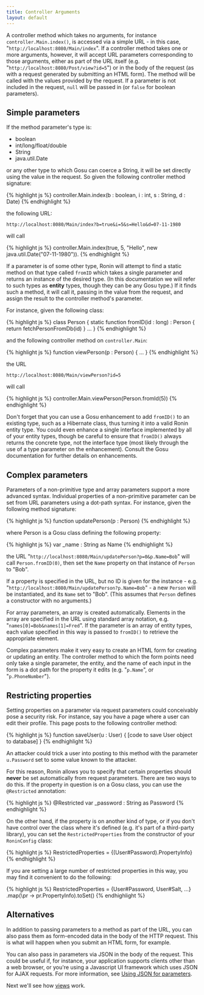 ```yaml
---
title: Controller Arguments
layout: default
---
```


A controller method which takes no arguments, for instance
`controller.Main.index()`, is accessed via a simple URL - in this case,
"`http://localhost:8080/Main/index`". If a controller method takes one or more
arguments, however, it will accept URL parameters corresponding to those
arguments, either as part of the URL itself (e.g.
"`http://localhost:8080/Post/view?id=5`") or in the body of the request (as
with a request generated by submitting an HTML form). The method will be
called with the values provided by the request. If a parameter is not included
in the request, `null` will be passed in (or `false` for boolean parameters).

## Simple parameters

If the method parameter's type is:

  * boolean
  * int/long/float/double
  * String
  * java.util.Date

or any other type to which Gosu can coerce a String, it will be set directly
using the value in the request. So given the following controller method
signature:

{% highlight js %}
    controller.Main.index(b : boolean, i : int, s : String, d : Date)
{% endhighlight %}

the following URL:

`http://localhost:8080/Main/index?b=true&i=5&s=Hello&d=07-11-1980`

will call

{% highlight js %}
    controller.Main.index(true, 5, "Hello", new java.util.Date("07-11-1980")).
{% endhighlight %}

If a parameter is of some other type, Ronin will attempt to find a static
method on that type called `fromID` which takes a single parameter and returns
an instance of the desired type. (In this documentation we will refer to such
types as **entity** types, though they can be any Gosu type.) If it finds such
a method, it will call it, passing in the value from the request, and assign
the result to the controller method's parameter.

For instance, given the following class:

{% highlight js %}
    class Person {
      static function fromID(id : long) : Person {
        return fetchPersonFromDb(id)
      }
    ...
    }
{% endhighlight %}

and the following controller method on `controller.Main`:

{% highlight js %}
    function viewPerson(p : Person) {
      ...
    }
{% endhighlight %}

the URL

`http://localhost:8080/Main/viewPerson?id=5`

will call

{% highlight js %}
    controller.Main.viewPerson(Person.fromId(5))
{% endhighlight %}

Don't forget that you can use a Gosu enhancement to add `fromID()` to an
existing type, such as a Hibernate class, thus turning it into a valid Ronin
entity type. You could even enhance a single interface implemented by all of
your entity types, though be careful to ensure that `fromID()` always returns
the concrete type, not the interface type (most likely through the use of a
type parameter on the enhancement). Consult the Gosu documentation for further
details on enhancements.

## Complex parameters

Parameters of a non-primitive type and array parameters support a more
advanced syntax. Individual properties of a non-primitive parameter can be set
from URL parameters using a dot-path syntax. For instance, given the following
method signature:

{% highlight js %}
    function updatePerson(p : Person)
{% endhighlight %}

where Person is a Gosu class defining the following property:

{% highlight js %}
    var _name : String as Name
{% endhighlight %}

the URL "`http://localhost:8080/Main/updatePerson?p=0&p.Name=Bob`" will call
`Person.fromID(0)`, then set the `Name` property on that instance of `Person`
to "Bob".

If a property is specified in the URL, but no ID is given for the instance -
e.g. "`http://localhost:8080/Main/updatePerson?p.Name=Bob`" - a new `Person`
will be instantiated, and its `Name` set to "Bob". (This assumes that `Person`
defines a constructor with no arguments.)

For array parameters, an array is created automatically. Elements in the array
are specified in the URL using standard array notation, e.g.
"`names[0]=Bob&names[1]=Fred`". If the parameter is an array of entity types,
each value specified in this way is passed to `fromID()` to retrieve the
appropriate element.

Complex parameters make it very easy to create an HTML form for creating or
updating an entity. The controller method to which the form points need only
take a single parameter, the entity, and the name of each input in the form is
a dot path for the property it edits (e.g. "`p.Name`", or "`p.PhoneNumber`").

## Restricting properties

Setting properties on a parameter via request parameters could conceivably pose a
security risk.  For instance, say you have a page where a user can edit their profile.
This page posts to the following controller method:

{% highlight js %}
    function saveUser(u : User) {
      [code to save User object to database]
    }
{% endhighlight %}

An attacker could trick a user into posting to this method with the parameter
`u.Password` set to some value known to the attacker.

For this reason, Ronin allows you to specify that certain properties should **never** be
set automatically from request parameters.  There are two ways to do this.  If the property
in question is on a Gosu class, you can use the `@Restricted` annotation:

{% highlight js %}
    @Restricted
    var _password : String as Password
{% endhighlight %}

On the other hand, if the property is on another kind of type, or if you don't have control
over the class where it's defined (e.g. it's part of a third-party library), you can set the
`RestrictedProperties` from the constructor of your `RoninConfig` class:

{% highlight js %}
    RestrictedProperties = {(User#Password).PropertyInfo}
{% endhighlight %}

If you are setting a large number of restricted properties in this way, you may find it
convenient to do the following:

{% highlight js %}
    RestrictedProperties = {User#Password, User#Salt, ...}
      .map(\pr -> pr.PropertyInfo).toSet()
{% endhighlight %}

## Alternatives

In addition to passing parameters to a method as part of the URL, you can also
pass them as form-encoded data in the body of the HTTP request. This is what
will happen when you submit an HTML form, for example.

You can also pass in parameters via JSON in the body of the request. This
could be useful if, for instance, your application supports clients other than
a web browser, or you're using a Javascript UI framework which uses JSON for
AJAX requests. For more information, see [Using JSON for parameters](Using-JSON.html).

Next we'll see how [views](Views.html) work.
